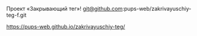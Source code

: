 Проект
«Закрывающий тег»!
git@github.com:pups-web/zakrivayuschiy-teg-f.git

https://pups-web.github.io/zakrivayuschiy-teg/
